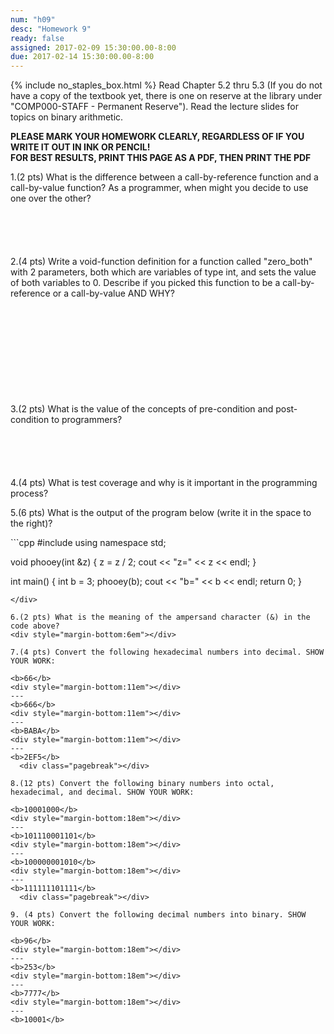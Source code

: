 ```yaml
---
num: "h09"
desc: "Homework 9"
ready: false
assigned: 2017-02-09 15:30:00.00-8:00
due: 2017-02-14 15:30:00.00-8:00
---
```

{% include no_staples_box.html %}
Read Chapter 5.2 thru 5.3 (If you do not have a copy of the textbook yet, there is one on reserve at the library under "COMP000-STAFF - Permanent Reserve"). Read the lecture slides for topics on binary arithmetic.

<b>PLEASE MARK YOUR HOMEWORK CLEARLY, REGARDLESS OF IF YOU WRITE IT OUT IN INK OR PENCIL!<br/>
FOR BEST RESULTS, PRINT THIS PAGE AS A PDF, THEN PRINT THE PDF</b>

1.(2 pts) What is the difference between a call-by-reference function and a call-by-value function? As a programmer, when might you decide to use one over the other?
<div style="margin-bottom:6em"></div>

2.(4 pts) Write a void-function definition for a function called "zero_both" with 2 parameters, both which are variables of type int, and sets the value of both variables to 0. Describe if you picked this function to be a call-by-reference or a call-by-value AND WHY?
<div style="margin-bottom:12em"></div>

3.(2 pts) What is the value of the concepts of pre-condition and post-condition to programmers?
<div style="margin-bottom:6em"></div>

4.(4 pts) What is test coverage and why is it important in the programming process? 
  <div class="pagebreak"></div>

5.(6 pts) What is the output of the program below (write it in the space to the right)?

<div markdown="1">
```cpp
#include <iostream>
using namespace std;

void phooey(int &z) {
	z = z / 2;
	cout << "z=" << z << endl; 
	}

int main() {
	int b = 3;
	phooey(b);
	cout << "b=" << b << endl; 
	return 0;
	}
```
</div>

6.(2 pts) What is the meaning of the ampersand character (&) in the code above?
<div style="margin-bottom:6em"></div>

7.(4 pts) Convert the following hexadecimal numbers into decimal. SHOW YOUR WORK:

<b>66</b>
<div style="margin-bottom:11em"></div>
---
<b>666</b>
<div style="margin-bottom:11em"></div>
---
<b>BABA</b>
<div style="margin-bottom:11em"></div>
---
<b>2EF5</b>
  <div class="pagebreak"></div>

8.(12 pts) Convert the following binary numbers into octal, hexadecimal, and decimal. SHOW YOUR WORK:

<b>10001000</b>
<div style="margin-bottom:18em"></div>
---
<b>101110001101</b>
<div style="margin-bottom:18em"></div>
---
<b>100000001010</b>
<div style="margin-bottom:18em"></div>
---
<b>111111101111</b>
  <div class="pagebreak"></div>

9. (4 pts) Convert the following decimal numbers into binary. SHOW YOUR WORK:

<b>96</b>
<div style="margin-bottom:18em"></div>
---
<b>253</b>
<div style="margin-bottom:18em"></div>
---
<b>7777</b>
<div style="margin-bottom:18em"></div>
---
<b>10001</b>

